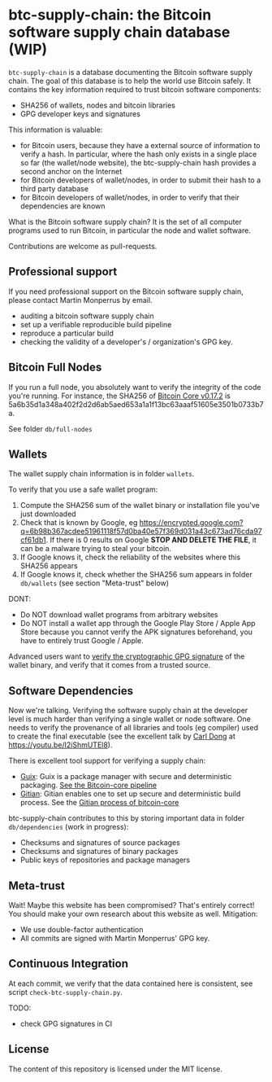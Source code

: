 # btc-supply-chain: the Bitcoin software supply chain database (WIP)

`btc-supply-chain` is a database documenting the Bitcoin software supply chain. The goal of this database is to help the world use Bitcoin safely. It contains the key information required to trust bitcoin software components:

* SHA256 of wallets, nodes and bitcoin libraries
* GPG developer keys and signatures

This information is valuable:

- for Bitcoin users, because they have a external source of information to verify a hash. In particular, where the hash only exists in a single place so far (the wallet/node website), the btc-supply-chain hash provides a second anchor on the Internet
- for Bitcoin developers of wallet/nodes, in order to submit their hash to a third party database
- for Bitcoin developers of wallet/nodes, in order to verify that their dependencies are known

What is the Bitcoin software supply chain? It is the set of all computer programs used to run Bitcoin, in particular the node and wallet software.

Contributions are welcome as pull-requests.

## Professional support

If you need professional support on the Bitcoin software supply chain, please contact Martin Monperrus by email. 

* auditing a bitcoin software supply chain
* set up a verifiable reproducible build pipeline
* reproduce a particular build
* checking the validity of a developer's / organization's GPG key.

## Bitcoin Full Nodes

If you run a full node, you absolutely want to verify the integrity of the code you're running.
For instance, the SHA256 of [Bitcoin Core v0.17.2](https://bitcoin.org/bin/bitcoin-core-0.17.2/bitcoin-0.17.2-aarch64-linux-gnu.tar.gz) is 5a6b35d1a348a402f2d2d6ab5aed653a1a1f13bc63aaaf51605e3501b0733b7a.

See folder `db/full-nodes`

## Wallets

The wallet supply chain information is in folder `wallets`. 

To verify that you use a safe wallet program:

1. Compute the SHA256 sum of the wallet binary or installation file you've just downloaded
2. Check that is known by Google, eg <https://encrypted.google.com?q=6b98b367acdee51961118f57d0ba40e57f369d031a43c673ad76cda97cf61db1>. If there is 0 results on Google **STOP AND DELETE THE FILE**, it can be a malware trying to steal your bitcoin.
3. If Google knows it, check the reliability of the websites where this SHA256 appears
3. If Google knows it, check whether the SHA256 sum appears in folder `db/wallets` (see section "Meta-trust" below)

DONT:

* Do NOT download wallet programs from arbitrary websites
* Do NOT install a wallet app through the Google Play Store / Apple App Store because you cannot verify the APK signatures beforehand, you have to entirely trust Google / Apple.

Advanced users want to [verify the cryptographic GPG signature](https://www.wikihow.com/Verify-a-GPG-Signature) of the wallet binary, and verify that it comes from a trusted source.


## Software Dependencies

Now we're talking. Verifying the software supply chain at the developer level is much harder than verifying a single wallet or node software. One needs to verify the provenance of all libraries and tools (eg compiler) used to create the final executable (see the excellent talk by [Carl Dong](https://github.com/dongcarl) at <https://youtu.be/I2iShmUTEl8>). 

There is excellent tool support for verifying a supply chain:

* [Guix](https://guix.gnu.org/):  Guix is a package manager with secure and deterministic packaging. [See the Bitcoin-core pipeline](https://github.com/bitcoin/bitcoin/blob/master/contrib/guix/README.md)
* [Gitian](https://gitian.org/): Gitian enables one to set up secure and deterministic build process. See the [Gitian process of bitcoin-core](https://github.com/bitcoin-core/docs/blob/master/gitian-building.md)

btc-supply-chain contributes to this by storing important data in folder `db/dependencies` (work in progress):

* Checksums and signatures of source packages
* Checksums and signatures of binary packages
* Public keys of repositories and package managers

## Meta-trust

Wait! Maybe this website has been compromised? That's entirely correct! You should make your own research about this website as well. Mitigation:

* We use double-factor authentication
* All commits are signed with Martin Monperrus' GPG key.

## Continuous Integration

At each commit, we verify that the data contained here is consistent, see script `check-btc-supply-chain.py`.

TODO:

* check GPG signatures in CI

## License

The content of this repository is licensed under the MIT license.



